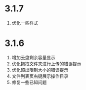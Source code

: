 # 3.1.7
1. 优化一些样式

# 3.1.6
1. 增加云盘剩余容量显示
2. 优化拖拽文件夹进行上传的错误提示
3. 优化超出限制大小的错误提示
4. 文件列表页右键展示操作目录
5. 修复一些已知问题
